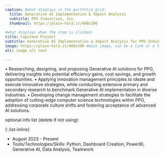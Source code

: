 ```yaml
---
caption: #what displays in the portfolio grid:
  title: Generative AI Implementation & Impact Analysis
  subtitle: PPG Industries, Inc.
  thumbnail: https://place-hold.it/400x300
  
#what displays when the item is clicked:
title: Capstone Project
subtitle: Generative AI Implementation & Impact Analysis for PPG Industries, Inc.
image: https://place-hold.it/400x300 #main image, can be a link or a file in assets/img/portfolio
alt: image alt text

---
```

•	Researching, designing, and proposing Generative AI solutions for PPG, delivering insights into potential efficiency gains, cost savings, and growth opportunities. 
•	Applying innovation management principles to ideate and execute innovative strategies, while conducting extensive primary and secondary research to benchmark Generative AI implementation in diverse industries.
•	Developing change management strategies to facilitate the adoption of cutting-edge computer science technologies within PPG, addressing corporate culture shifts and fostering acceptance of advanced AI solutions.


optional info list (delete if not using):

{:.list-inline} 
- August 2023 - Present
- Tools/Technologies/Skills: Python, Dashboard Creation, PowerBI, Generative AI, Data Analysis, Teamwork


